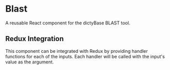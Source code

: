 # Blast
A reusable React component for the dictyBase BLAST tool.

## Redux Integration
This component can be integrated with Redux by providing handler functions for each of the inputs. Each handler will be called with the input's value as the argument.
